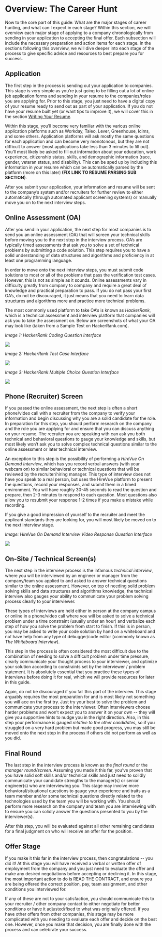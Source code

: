# Overview: The Career Hunt

Now to the core part of this guide: What are the major stages of career hunting, and what can I expect in each stage? Within this section, we will overview each major stage of applying to a company chronologically from sending in your application to accepting the final offer. Each subsection will include the necessary preparation and action items for each stage. In the sections following this overview, we will dive deeper into each stage of the process to give specific advice and resources to best prepare you for success.


## Application

The first step in the process is sending out your application to companies. This stage is very simple as you’re just going to be filling out a lot of online job application forms and sending in your resume to the companies/roles you are applying for. Prior to this stage, you just need to have a digital copy of your resume ready to send out as part of your application. If you do not have your resume built yet (or want tips to improve it), we will cover this in the section [Writing Your Resume](1-Writing_Your_Resume.md).

Within this stage, you’ll become very familiar with the various online application platforms such as Workday, Taleo, Lever, Greenhouse, Icims, and some others. Application platforms will ask mostly the same questions for each application and can become very monotonous, but they are not difficult to answer (most applications take less than 3 minutes to fill out). You’ll most likely be asked to fill out information about your education, work experience, citizenship status, skills, and demographic information (race, gender, veteran status, and disability). This can be sped up by including this information in your resume which can be automatically parsed by the platform (more on this later) **(FIX LINK TO RESUME PARSING SUB SECTION)**. 

After you submit your application, your information and resume will be sent to the company’s system and/or recruiters for further review to either automatically (through automated applicant screening systems) or manually move you on to the next interview steps.


## Online Assessment (OA)

After you send in your application, the next step for most companies is to send you an online assessment (OA) that will screen your technical skills before moving you to the next step in the interview process. OA’s are typically timed assessments that ask you to solve a set of technical problems by submitting a code solution. This step requires you to have a solid understanding of data structures and algorithms and proficiency in at least one programming language. 

In order to move onto the next interview steps, you must submit code solutions to most or all of the problems that pass the verification test cases. However, this is not as simple as it sounds. Online assessments vary in difficulty greatly from company to company and require a great deal of knowledge and practical preparation to pass. If you do not pass your first OA’s, do not be discouraged, it just means that you need to learn data structures and algorithms more and practice more technical problems.

The most commonly used platform to take OA’s is known as _HackerRank_, which is a technical assessment and interview platform that companies will ask you to take the assessment on. Below are screenshots of what your OA may look like (taken from a Sample Test on HackerRank.com).

_Image 1: HackerRank Coding Question Interface_

![](https://i.imgur.com/lt9LXpN.png)


_Image 2: HackerRank Test Case Interface_

![](https://i.imgur.com/JbmzYFp.png)



_Image 3: HackerRank Multiple Choice Question Interface_


![](https://i.imgur.com/C6ntSrD.png)

## Phone (Recruiter) Screen

If you passed the online assessment, the next step is often a short phone/video call with a recruiter from the company to verify your information and begin discussing why you are a solid candidate for the role. In preparation for this step, you should perform research on the company and the role you are applying for and ensure that you can discuss anything on your resume. The recruiter you are speaking with can ask you both technical and behavioral questions to gauge your knowledge and skills, but most likely won’t ask you to solve complex technical questions similar to the online assessment or later technical interview. 

An exception to this step is the possibility of performing a _HireVue On Demand Interview_, which has you record verbal answers (with your webcam on) to similar behavioral or technical questions that will be reviewed by the recruiter/hiring manager. This type of interview does not have you speak to a real person, but uses the HireVue platform to present the questions, record your responses, and submit them in a timed environment. You will have roughly 30-45 seconds to read the question and prepare, then 2-3 minutes to respond to each question. Most questions also allow you to resubmit your response 1-2 times if you make a mistake while recording.

If you give a good impression of yourself to the recruiter and meet the applicant standards they are looking for, you will most likely be moved on to the next interview stage.

_Image: HireVue On Demand Interview Video Response Question Interface_


![](https://i.imgur.com/GxKLJTh.png)


## On-Site / Technical Screen(s)

The next step in the interview process is the infamous _technical interview_, where you will be interviewed by an engineer or manager from the company/team you applied to and asked to answer technical questions similar to the online assessment. However, on top of needing solid problem solving skills and data structures and algorithms knowledge, the technical interview also gauges your ability to communicate your problem solving process clearly to your interviewer. 

These types of interviews are held either in person at the company campus or online in a phone/video call where you will be asked to solve a technical problem under a time constraint (usually under an hour) and verbalize each step of how you solve the problem from start to finish. If this is in person, you may be asked to write your code solution by hand on a whiteboard and not have help from any type of debugger/code editor (commonly known as _The Whiteboard Interview_). 

This step in the process is often considered the most difficult due to the combination of needing to solve a difficult problem under time pressure, clearly communicate your thought process to your interviewer, and optimize your solution according to constraints set by the interviewer / problem statement. It is absolutely essential that you practice these types of interviews before doing it for real, which we will provide resources for later in this guide.

Again, do not be discouraged if you fail this part of the interview. This stage arguably requires the most preparation for and is most likely not something you will ace on the first try. Just try your best to solve the problem and communicate your process to the interviewer. Often interviewers choose harder problems and won’t expect you to answer it on your own -- they will give you supportive hints to nudge you in the right direction. Also, in this step your performance is gauged _relative to the other candidates_, so if you struggled on a very hard problem but made good progress, you may still be moved onto the next step in the process if others did not perform as well as you did.


## Final Round

The last step in the interview process is known as the _final round_ or the _manager round/screen_. Assuming you made it this far, you’ve proven that you have solid soft skills and/or technical skills and just need to solidly communicate your candidate strengths to the manager(s) or senior engineer(s) who are interviewing you. This stage may involve more behavioral/situational questions to gauge your experience and traits as a team member and/or some technical questions directly related to the technologies used by the team you will be working with. You should perform more research on the company and team you are interviewing with to ensure you can solidly answer the questions presented to you by the interviewer(s).

After this step, you will be evaluated against all other remaining candidates for a final judgment on who will receive an offer for the position.


## Offer Stage

If you make it this far in the interview process, then congratulations -- you did it! At this stage you will have received a verbal or written offer of employment from the company and you just need to evaluate the offer and make any desired negotiations before accepting or declining it. In this stage, the most important action to do is READ THE CONTRACT, and ensure you are being offered the correct position, pay, team assignment, and other conditions you interviewed for.

If any of these are not to your satisfaction, you should communicate this to your recruiter / other company contact to either negotiate for better conditions or have it adjusted/fixed to what was originally offered. If you have other offers from other companies, this stage may be more complicated with you needing to evaluate each offer and decide on the best one. However, once you make that decision, you are finally done with the process and can celebrate your success.
